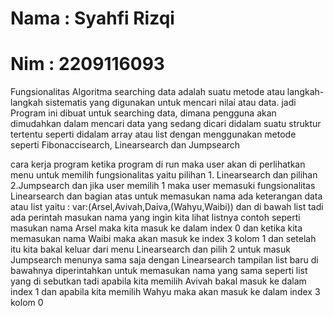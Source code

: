 # Nama : Syahfi Rizqi
# Nim  : 2209116093

Fungsionalitas
Algoritma searching data adalah suatu metode atau langkah-langkah sistematis yang digunakan untuk mencari nilai atau data. jadi Program ini dibuat untuk searching data, dimana pengguna akan dimudahkan dalam mencari data yang sedang dicari didalam suatu struktur tertentu seperti didalam array atau list dengan menggunakan metode seperti Fibonaccisearch, Linearsearch dan Jumpsearch

cara kerja program
ketika program di run maka user akan di perlihatkan menu untuk memilih fungsionalitas yaitu pilihan 1. Linearsearch dan pilihan 2.Jumpsearch dan jika user memilih 1 maka user memasuki fungsionalitas Linearsearch dan bagian atas untuk memasukan nama ada keterangan data atau list yaitu : var:(Arsel,Avivah,Daiva,(Wahyu,Waibi)) dan di bawah list tadi ada perintah masukan nama yang ingin kita lihat listnya contoh seperti masukan nama Arsel maka kita masuk ke dalam index 0 dan ketika kita memasukan nama Waibi maka akan masuk ke index 3 kolom 1 dan setelah itu kita bakal keluar dari menu Linearsearch dan pilih 2 untuk masuk Jumpsearch menunya sama saja dengan Linearsearch tampilan list baru di bawahnya diperintahkan untuk memasukan nama yang sama seperti list yang di sebutkan tadi apabila kita memilih Avivah bakal masuk ke dalam index 1 dan apabila kita memilih Wahyu maka akan masuk ke dalam index 3 kolom 0
